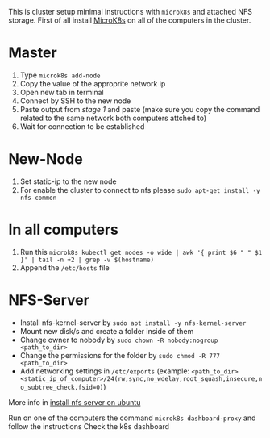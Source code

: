 This is cluster setup minimal instructions with `microk8s` and attached NFS storage.
First of all install [MicroK8s](https://microk8s.io/docs) on all of the computers in the cluster.

# Master
1. Type `microk8s add-node`
2. Copy the value of the approprite network ip
3. Open new tab in terminal
4. Connect by SSH to the new node
5. Paste output from *stage 1* and paste
   (make sure you copy the command related to the same network both computers attched to)
6. Wait for connection to be established

# New-Node
1. Set static-ip to the new node
2. For enable the cluster to connect to nfs please `sudo apt-get install -y nfs-common`

# In all computers
1. Run this `microk8s kubectl get nodes -o wide | awk '{ print $6 " " $1 }' | tail -n +2 | grep -v $(hostname)`
2. Append the `/etc/hosts` file

# NFS-Server
* Install nfs-kernel-server by `sudo apt install -y nfs-kernel-server`
* Mount new disk/s and create a folder inside of them
* Change owner to nobody by `sudo chown -R nobody:nogroup <path_to_dir>`
* Change the permissions for the folder by `sudo chmod -R 777 <path_to_dir>`
* Add networking settings in `/etc/exports` (example: `<path_to_dir> <static_ip_of_computer>/24(rw,sync,no_wdelay,root_squash,insecure,no_subtree_check,fsid=0)`)

More info in [install nfs server on ubuntu](https://www.tecmint.com/install-nfs-server-on-ubuntu/)

Run on one of the computers the command `microk8s dashboard-proxy` and follow the instructions
Check the k8s dashboard